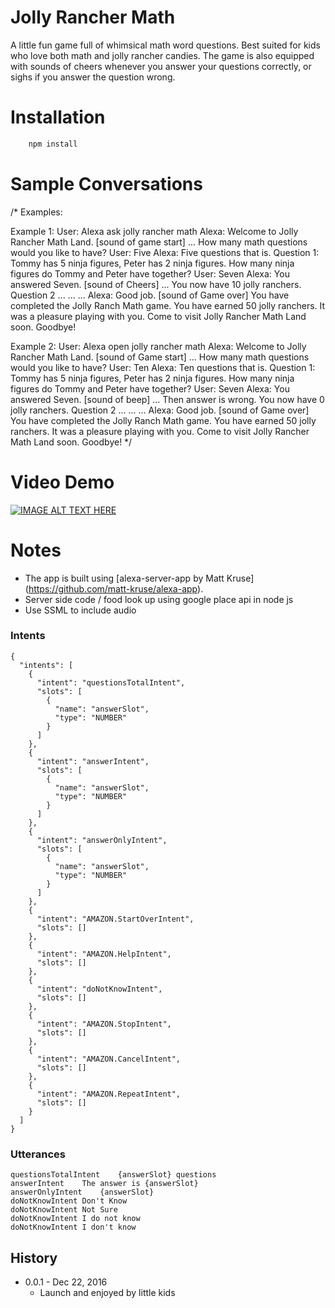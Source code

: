 # Jolly Rancher Math

A little fun game full of whimsical math word questions. Best suited for kids who love both math and jolly rancher candies. The game is also equipped with sounds of cheers whenever you answer your questions correctly, or sighs if you answer the question wrong.


# Installation

```bash
	npm install
```

# Sample Conversations
>
/*
Examples:

Example 1:
User: Alexa ask jolly rancher math
Alexa: Welcome to Jolly Rancher Math Land. [sound of game start] ... How many math questions would you like to have?
User: Five
Alexa: Five questions that is. Question 1: Tommy has 5 ninja figures, Peter has 2 ninja figures. How many ninja figures do Tommy and Peter have together?
User: Seven
Alexa: You answered Seven. [sound of Cheers] ... You now have 10 jolly ranchers. Question 2 ...
...
...
Alexa: Good job. [sound of Game over] You have completed the Jolly Ranch Math game.  You have earned 50 jolly ranchers. It was a pleasure playing with you. Come to visit Jolly Rancher Math Land soon. Goodbye!


Example 2:
User: Alexa open jolly rancher math
Alexa: Welcome to Jolly Rancher Math Land. [sound of Game start] ... How many math questions would you like to have?
User: Ten
Alexa: Ten questions that is. Question 1: Tommy has 5 ninja figures, Peter has 2 ninja figures. How many ninja figures do Tommy and Peter have together?
User: Seven
Alexa: You answered Seven. [sound of beep] ... Then answer is wrong. You now have 0 jolly ranchers. Question 2 ...
 ...
 ...
Alexa: Good job. [sound of Game over] You have completed the Jolly Ranch Math game.  You have earned 50 jolly ranchers. It was a pleasure playing with you. Come to visit Jolly Rancher Math Land soon. Goodbye!
*/

# Video Demo

[![IMAGE ALT TEXT HERE](https://i.ytimg.com/vi/oA_NJw17ul8/default.jpg?sqp=CPy668MF&rs=AOn4CLD7Elwvg_GQKU-jnWuGmmr-kDINSQ)](https://www.youtube.com/watch?v=oA_NJw17ul8)

# Notes

- The app is built using [alexa-server-app by Matt Kruse] (https://github.com/matt-kruse/alexa-app). 
- Server side code / food look up using google place api in node js
- Use SSML to include audio

### Intents
```
{
  "intents": [
    {
      "intent": "questionsTotalIntent",
      "slots": [
        {
          "name": "answerSlot",
          "type": "NUMBER"
        }
      ]
    },
    {
      "intent": "answerIntent",
      "slots": [
        {
          "name": "answerSlot",
          "type": "NUMBER"
        }
      ]
    },
    {
      "intent": "answerOnlyIntent",
      "slots": [
        {
          "name": "answerSlot",
          "type": "NUMBER"
        }
      ]
    },
    {
      "intent": "AMAZON.StartOverIntent",
      "slots": []
    },
    {
      "intent": "AMAZON.HelpIntent",
      "slots": []
    },
    {
      "intent": "doNotKnowIntent",
      "slots": []
    },
    {
      "intent": "AMAZON.StopIntent",
      "slots": []
    },
    {
      "intent": "AMAZON.CancelIntent",
      "slots": []
    },
    {
      "intent": "AMAZON.RepeatIntent",
      "slots": []
    }
  ]
}
```

### Utterances

```
questionsTotalIntent	{answerSlot} questions
answerIntent	The answer is {answerSlot}
answerOnlyIntent	{answerSlot}
doNotKnowIntent	Don't Know
doNotKnowIntent	Not Sure
doNotKnowIntent	I do not know
doNotKnowIntent	I don't know
```

## History

- 0.0.1 - Dec 22, 2016
  - Launch and enjoyed by little kids
